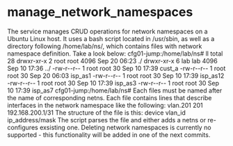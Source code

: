 # manage_network_namespaces
The service manages CRUD operations for network namespaces on a Ubuntu Linux host. It uses a bash script located in /usr/sbin, as well as a directory following /home/lab/ns/, which contains files with network namespace definition. Take a look below:
cfg01-jump:/home/lab/ns# ll
total 28
drwxr-xr-x 2 root root 4096 Sep 20 06:23 ./
drwxr-xr-x 6 lab  lab  4096 Sep 10 17:36 ../
-rw-r--r-- 1 root root   30 Sep 10 17:39 cust_a
-rw-r--r-- 1 root root   30 Sep 20 06:03 isp_as1
-rw-r--r-- 1 root root   30 Sep 10 17:39 isp_as12
-rw-r--r-- 1 root root   30 Sep 10 17:39 isp_as3
-rw-r--r-- 1 root root   30 Sep 10 17:39 isp_as7
cfg01-jump:/home/lab/ns# 
Each files must be named after the name of corresponding netns. Each file contains lines that describe interfaces in the network namespace like the following:
vlan.201 201 192.168.200.1/31
The structure of the file is this:
device    vlan_id    ip_address/mask
The script parses the file and either adds a netns or re-configures exsisting one. Deleting network namespaces is currently no supported - this functionality will be added in one of the next commits.



